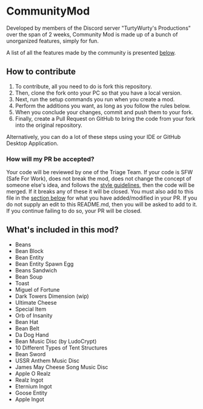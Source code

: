# CommunityMod
Developed by members of the Discord server "TurtyWurty's Productions" over the span of 2 weeks, Community Mod is made up
of a bunch of unorganized features, simply for fun.

A list of all the features made by the community is presented [below](#whats-included-in-this-mod).

## How to contribute
1. To contribute, all you need to do is fork this repository.
2. Then, clone the fork onto your PC so that you have a local version.
3. Next, run the setup commands you run when you create a mod.
4. Perform the additions you want, as long as you follow the rules below.
5. When you conclude your changes, commit and push them to your fork.
6. Finally, create a Pull Request on GitHub to bring the code from your fork into the original repository.

Alternatively, you can do a lot of these steps using your IDE or GitHub Desktop Application.

### How will my PR be accepted?
Your code will be reviewed by one of the Triage Team. If your code is SFW (Safe For Work), does not break the mod, does
not change the concept of someone else's idea, and follows the
[style guidelines](https://github.com/DaRealTurtyWurty/CommunityMod/blob/main/CONTRIBUTING.md), then the code will be
merged. If it breaks any of these it will be closed. You must also add to this file in the
[section below](#whats-included-in-this-mod) for what you have added/modified in your PR. If you do not supply an edit
to this README.md, then you will be asked to add to it. If you continue failing to do so, your PR will be closed.

## What's included in this mod?
- Beans
- Bean Block
- Bean Entity
- Bean Entity Spawn Egg
- Beans Sandwich
- Bean Soup
- Toast
- Miguel of Fortune
- Dark Towers Dimension (wip)
- Ultimate Cheese
- Special Item
- Orb of Insanity
- Bean Hat
- Bean Belt
- Da Dog Hand
- Bean Music Disc (by LudoCrypt)
- 10 Different Types of Tent Structures
- Bean Sword
- USSR Anthem Music Disc
- James May Cheese Song Music Disc
- Apple O Realz
- Realz Ingot
- Eternium Ingot
- Goose Entity
- Apple Ingot
